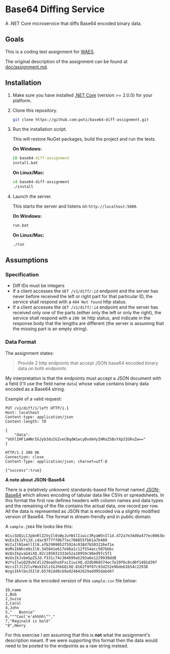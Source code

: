 # Base64 Diffing Service

A .NET Core microservice that diffs Base64 encoded binary data.

## Goals

This is a coding test assignment for [WAES](https://www.wearewaes.com/).

The original description of the assignment can be found at [doc/assignment.md](doc/assignment.md).

## Installation

1. Make sure you have installed [.NET Core](https://www.microsoft.com/net/core) (version >= 2.0.0) for your platform.

2. Clone this repository.

    ```bash
    git clone https://github.com:potz/base64-diff-assignment.git
    ```

3. Run the installation script.

    This will restore NuGet packages, build the project and run the tests.

    **On Windows:**

    ```cmd
    CD base64-diff-assignment
    install.bat
    ```

    **On Linux/Mac:**

    ```bash
    cd base64-diff-assignment
    ./install
    ```

4. Launch the server.

    This starts the server and listens on `http://localhost:5000`.

    **On Windows:**

    ```cmd
    run.bat
    ```

    **On Linux/Mac:**

    ```bash
    ./run
    ```

## Assumptions

### Specification

* Diff IDs must be integers
* If a client accesses the `GET /v1/diff/:id` endpoint and the server has never before received the left or right part for that particular ID, the service shall respond with a `404 Not found` http status.
* If a client accesses the `GET /v1/diff/:id` endpoint and the server has received only one of the parts (either only the left or only the right), the service shall respond with a `200 OK` http status, and indicate in the response body that the lengths are different (the server is assuming that the missing part is an empty string).

### Data Format

The assignment states:

> Provide 2 http endpoints that accept JSON base64 encoded binary data on both endpoints

My interpretation is that the endpoints must accept a JSON document with a field (I'll use the field name `data`) whose value contains binary data encoded as a Base64 string.

Example of a valid request:

```http
PUT /v1/diff/1/left HTTP/1.1
Host: localhost
Content-type: application/json
Content-length: 78

{
    "data": "VGhlIHF1aWNrIGJyb3duIGZveCBqdW1wcyBvdmVyIHRoZSBsYXp5IGRvZw=="
}

HTTP/1.1 200 OK
Connection: close
Content-Type: application/json; charset=utf-8

{"success":true}
```

**A note about JSON-Base64**

There is a (relatively unknown) standards-based file format named [JSON-Base64](https://jb64.org//) which allows encoding of tabular data like CSVs or spreadsheets. In this format the first row defines headers with column names and data types and the remaining of the file contains the actual data, one record per row. All the data is represented as JSON that is encoded via a slightly modified version of Base64. The format is stream-frendly and in public domain.

A `sample.jb64` file looks like this:

```
W1siSUQiLCJpbnRlZ2VyIl0sWyJuYW1lIiwic3RyaW5nIl1d.d72a7e34d0a477ec0063bc8e8f3a094e
WzEsIkJvYiJd.cdac9777ff0b77ac706855fb61a7b480
WzIsIlN1emllIl0.afb2999052f5924c038d7b503226ef1e
WzMsIkNhcm9sIl0.345841e617e98a1c12f554acc507bbbc
WzQsIkpvaG4iXQ.02c185032333e52a10959c98ed9fc5f1
WzUsIkJvbm5pZSJd.f331c74c364699a5293a6e1229938dd8
WzYsIlwiQ29vbCdlJ29oaGhoXFxcIiwiXQ.d2db968574ec7e29f6c8cd0f1491d39f
WzcsIlJlZ2luYWxkIGlzIGJhbGQiXQ.8162f9f07c93d252e9bdeb1b54c22938
WzgsIkhlbnJ5Il0.65701dd0cb9a924642629add95dabd47
```

The above is the encoded version of this `sample.csv` file below:

```
ID,name
1,Bob
2,Suzie
3,Carol
4,John
5,"   Bonnie"
6,"""Cool'e'ohhhh\"","
7,"Reginald is bald"
"8",Henry
```

For this exercise I am assuming that this is **not** what the assignment's description meant. If we were supporting this format then the data would need to be posted to the endpoints as a raw string instead.
